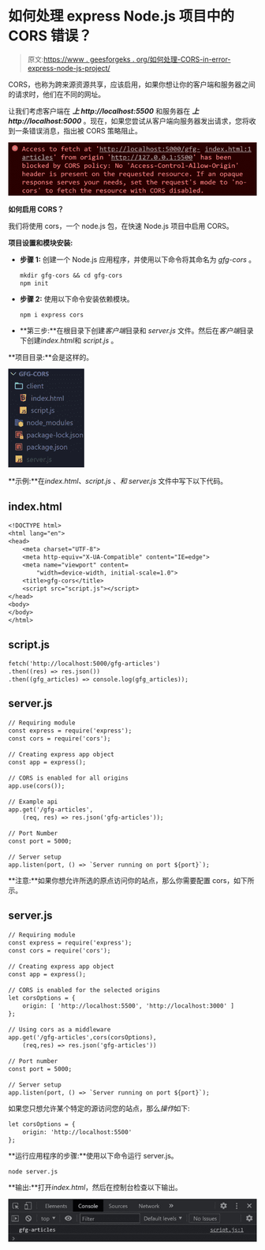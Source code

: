 # 如何处理 express Node.js 项目中的 CORS 错误？

> 原文:[https://www . geesforgeks . org/如何处理-CORS-in-error-express-node-js-project/](https://www.geeksforgeeks.org/how-to-deal-with-cors-error-in-express-node-js-project/)

CORS，也称为跨来源资源共享，应该启用，如果你想让你的客户端和服务器之间的请求时，他们在不同的网址。

让我们考虑客户端在 ***上 http://localhost:5500*** 和服务器在 ***上 http://localhost:5000*** 。现在，如果您尝试从客户端向服务器发出请求，您将收到一条错误消息，指出被 CORS 策略阻止。

![](img/6414014470ef6f460bfb87185d839fb5.png)

**如何启用 CORS？**

我们将使用 cors，一个 node.js 包，在快速 Node.js 项目中启用 CORS。

**项目设置和模块安装:**

*   **步骤 1:** 创建一个 Node.js 应用程序，并使用以下命令将其命名为 *gfg-cors* 。

    ```
    mkdir gfg-cors && cd gfg-cors
    npm init 
    ```

*   **步骤 2:** 使用以下命令安装依赖模块。

    ```
    npm i express cors
    ```

*   **第三步:**在根目录下创建*客户端*目录和 *server.js* 文件。然后在*客户端*目录下创建*index.html*和 *script.js* 。

**项目目录:**会是这样的。

![](img/847c7727bbdc2d63dbd2070c8f36a303.png)

**示例:**在*index.html、script.js* 、*和 server.js* 文件中写下以下代码。

## index.html

```
<!DOCTYPE html>
<html lang="en">
<head>
    <meta charset="UTF-8">
    <meta http-equiv="X-UA-Compatible" content="IE=edge">
    <meta name="viewport" content=
        "width=device-width, initial-scale=1.0">
    <title>gfg-cors</title>
    <script src="script.js"></script> 
</head>
<body>  
</body>
</html>
```

## script.js

```
fetch('http://localhost:5000/gfg-articles')
.then((res) => res.json())
.then((gfg_articles) => console.log(gfg_articles));
```

## server.js

```
// Requiring module
const express = require('express');
const cors = require('cors');

// Creating express app object
const app = express();

// CORS is enabled for all origins
app.use(cors());

// Example api 
app.get('/gfg-articles', 
    (req, res) => res.json('gfg-articles'));

// Port Number
const port = 5000;

// Server setup
app.listen(port, () => `Server running on port ${port}`);
```

**注意:**如果你想允许所选的原点访问你的站点，那么你需要配置 cors，如下所示。

## server.js

```
// Requiring module
const express = require('express');
const cors = require('cors');

// Creating express app object
const app = express();

// CORS is enabled for the selected origins
let corsOptions = {
    origin: [ 'http://localhost:5500', 'http://localhost:3000' ]
};

// Using cors as a middleware
app.get('/gfg-articles',cors(corsOptions),
    (req,res) => res.json('gfg-articles'))

// Port number
const port = 5000;

// Server setup
app.listen(port, () => `Server running on port ${port}`);
```

如果您只想允许某个特定的源访问您的站点，那么*操作*如下:

```
let corsOptions = {
    origin: 'http://localhost:5500'
};
```

**运行应用程序的步骤:**使用以下命令运行 server.js。

```
node server.js
```

**输出:**打开*index.html*，然后在控制台检查以下输出。

![](img/4df681fcffe64ee9532340f9977ddc3a.png)